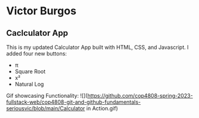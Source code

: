 # Victor Burgos

## Caclculator App
This is my updated Calculator App built with HTML, CSS, and Javascript.
I added four new buttons:
* π
* Square Root
* x²
* Natural Log

Gif showcasing Functionality:
![](https://github.com/cop4808-spring-2023-fullstack-web/cop4808-git-and-github-fundamentals-seriousvic/blob/main/Calculator in Action.gif)
